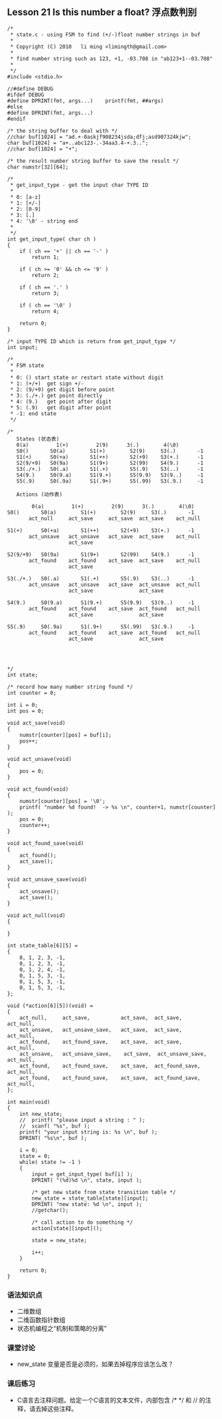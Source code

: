 ## Lesson 21 Is this number a float? 浮点数判别
	/*
	 * state.c - using FSM to find (+/-)float number strings in buf
	 *
	 * Copyright (C) 2010	li ming <limingth@gmail.com>
	 *
	 * find number string such as 123, +1, -03.708 in "ab123+1--03.708"
	 *
	 */
	#include <stdio.h>

	//#define DEBUG
	#ifdef DEBUG
	#define DPRINT(fmt, args...)	printf(fmt, ##args)
	#else
	#define DPRINT(fmt, args...)	
	#endif

	/* the string buffer to deal with */
	//char buf[1024] = "ad.+-0askjf908234jsda;dfj;asd907324kjw";
	char buf[1024] = "a+..abc123-.-34aa3.4-+.3..";
	//char buf[1024] = "+";

	/* the result number string buffer to save the result */
	char numstr[32][64];

	/*
	 * get_input_type - get the input char TYPE ID
	 *
	 * 0: [a-z]
	 * 1: [+/-]
	 * 2: [0-9]
	 * 3: [.]
	 * 4: '\0' - string end
	 *
	 */
	int get_input_type( char ch )
	{
		if ( ch == '+' || ch == '-' )
			return 1;

		if ( ch >= '0' && ch <= '9' )
			return 2;

		if ( ch == '.' )
			return 3;

		if ( ch == '\0' )
			return 4;

		return 0;
	}

	/* input TYPE ID which is return from get_input_type */
	int input;

	/*
	 * FSM state 
	 *
	 * 0: () start state or restart state without digit 
	 * 1: (+/+)  get sign +/-
	 * 2: (9/+9) get digit before point 
	 * 3: (./+.) get point directly
	 * 4: (9.)   get point after digit
	 * 5: (.9)   get digit after point
	 * -1: end state
	 */

	/*
	   States (状态表)
	   0(a)         1(+)         2(9)      3(.)        4(\0)
	   S0()       S0(a)        S1(+)        S2(9)     S3(.)       -1
	   S1(+)      S0(+a)       S1(++)       S2(+9)    S3(+.)      -1
	   S2(9/+9)   S0(9a)       S1(9+)       S2(99)    S4(9.)      -1
	   S3(./+.)   S0(.a)       S1(.+)       S5(.9)    S3(..)      -1
	   S4(9.)     S0(9.a)      S1(9.+)      S5(9.9)   S3(9..)     -1
	   S5(.9)     S0(.9a)      S1(.9+)      S5(.99)   S3(.9.)     -1

	   Actions (动作表)

		    0(a)         1(+)         2(9)      3(.)        4(\0)
	S0()       S0(a)        S1(+)        S2(9)     S3(.)       -1
		   act_null     act_save     act_save  act_save    act_null
		                               
	S1(+)      S0(+a)       S1(++)       S2(+9)    S3(+.)      -1
		   act_unsave   act_unsave   act_save  act_save    act_null                         
		                act_save

	S2(9/+9)   S0(9a)       S1(9+)       S2(99)    S4(9.)      -1
		   act_found    act_found    act_save  act_save    act_null  
		                act_save    

	S3(./+.)   S0(.a)       S1(.+)       S5(.9)    S3(..)      -1
		   act_unsave   act_unsave   act_save  act_unsave  act_null  
		                act_save               act_save    

	S4(9.)     S0(9.a)      S1(9.+)      S5(9.9)   S3(9..)     -1
		   act_found    act_found    act_save  act_found   act_null  
		                act_save               act_save               

	S5(.9)     S0(.9a)      S1(.9+)      S5(.99)   S3(.9.)     -1
		   act_found    act_found    act_save  act_found   act_null  
		                act_save               act_save               




	*/
	int state;

	/* record how many number string found */
	int counter = 0;

	int i = 0;
	int pos = 0;

	void act_save(void)
	{
		numstr[counter][pos] = buf[i];
		pos++;
	}

	void act_unsave(void)
	{
		pos = 0;
	}

	void act_found(void)
	{
		numstr[counter][pos] = '\0';
		printf( "number %d found!  -> %s \n", counter+1, numstr[counter] );
		pos = 0;
		counter++;
	}

	void act_found_save(void)
	{
		act_found();
		act_save();
	}

	void act_unsave_save(void)
	{
		act_unsave();
		act_save();
	}

	void act_null(void)
	{

	}

	int state_table[6][5] = 
	{
		0, 1, 2, 3, -1,
		0, 1, 2, 3, -1,
		0, 1, 2, 4, -1,
		0, 1, 5, 3, -1,
		0, 1, 5, 3, -1,
		0, 1, 5, 3, -1,
	};

	void (*action[6][5])(void) =
	{
		act_null,     act_save,          act_save,  act_save,        act_null,
		act_unsave,   act_unsave_save,   act_save,  act_save,        act_null,                        
		act_found,    act_found_save,    act_save,  act_save,        act_null,  
		act_unsave,   act_unsave_save,    act_save,  act_unsave_save,  act_null,
		act_found,    act_found_save,    act_save,  act_found_save,  act_null,  
		act_found,    act_found_save,    act_save,  act_found_save,  act_null,  
	};

	int main(void)
	{
		int new_state;
		//	printf( "please input a string : " );
		//	scanf( "%s", buf );
		printf( "your input string is: %s \n", buf );
		DPRINT( "%s\n", buf );

		i = 0;
		state = 0;
		while( state != -1 )
		{
			input = get_input_type( buf[i] );
			DPRINT( "(%d)%d \n", state, input );

			/* get new state from state transition table */
			new_state = state_table[state][input];
			DPRINT( "new state: %d \n", input );
			//getchar();

			/* call action to do something */
			action[state][input]();

			state = new_state;

			i++;
		}

		return 0;
	}

### 语法知识点
* 二维数组
* 二维函数指针数组
* 状态机编程之“机制和策略的分离”
	
### 课堂讨论
* new_state 变量是否是必须的，如果去掉程序应该怎么改？
	
### 课后练习
* C语言去注释问题。给定一个C语言的文本文件，内部包含 /*  */ 和 // 的注释，请去掉这些注释。

